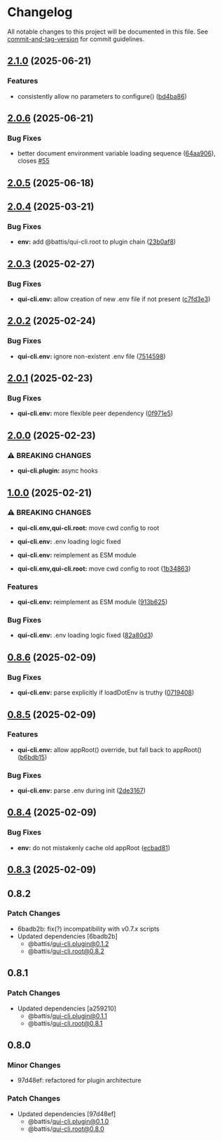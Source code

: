 # Changelog

All notable changes to this project will be documented in this file. See [commit-and-tag-version](https://github.com/absolute-version/commit-and-tag-version) for commit guidelines.

## [2.1.0](https://github.com/battis/qui-cli/compare/env/2.0.6...env/2.1.0) (2025-06-21)


### Features

* consistently allow no parameters to configure() ([bd4ba86](https://github.com/battis/qui-cli/commit/bd4ba8697691020b8368482f66f1124cd91926fd))

## [2.0.6](https://github.com/battis/qui-cli/compare/env/2.0.5...env/2.0.6) (2025-06-21)


### Bug Fixes

* better document environment variable loading sequence ([64aa906](https://github.com/battis/qui-cli/commit/64aa906667bb43fd6c43e6c284bf306150fc8f7e)), closes [#55](https://github.com/battis/qui-cli/issues/55)

## [2.0.5](https://github.com/battis/qui-cli/compare/env/2.0.4...env/2.0.5) (2025-06-18)

## [2.0.4](https://github.com/battis/qui-cli/compare/env/2.0.3...env/2.0.4) (2025-03-21)


### Bug Fixes

* **env:** add @battis/qui-cli.root to plugin chain ([23b0af8](https://github.com/battis/qui-cli/commit/23b0af8701317fe4b86cd49a0fe62258e51ffbe6))

## [2.0.3](https://github.com/battis/qui-cli/compare/env/2.0.2...env/2.0.3) (2025-02-27)


### Bug Fixes

* **qui-cli.env:** allow creation of new .env file if not present ([c7fd3e3](https://github.com/battis/qui-cli/commit/c7fd3e35653efd1157c8ebc0e72da370561f0a92))

## [2.0.2](https://github.com/battis/qui-cli/compare/env/2.0.1...env/2.0.2) (2025-02-24)


### Bug Fixes

* **qui-cli.env:** ignore non-existent .env file ([7514598](https://github.com/battis/qui-cli/commit/75145984ee5cc5c081c33f9c6d44244cc2140681))

## [2.0.1](https://github.com/battis/qui-cli/compare/env/2.0.0...env/2.0.1) (2025-02-23)


### Bug Fixes

* **qui-cli.env:** more flexible peer dependency ([0f971e5](https://github.com/battis/qui-cli/commit/0f971e5d29b07a31020ee847c22461310eb1bbe6))

## [2.0.0](https://github.com/battis/qui-cli/compare/env/1.0.0...env/2.0.0) (2025-02-23)

### ⚠ BREAKING CHANGES

- **qui-cli.plugin:** async hooks

## [1.0.0](https://github.com/battis/qui-cli/compare/env/0.8.6...env/1.0.0) (2025-02-21)

### ⚠ BREAKING CHANGES

- **qui-cli.env,qui-cli.root:** move cwd config to root
- **qui-cli.env:** .env loading logic fixed
- **qui-cli.env:** reimplement as ESM module

- **qui-cli.env,qui-cli.root:** move cwd config to root ([1b34863](https://github.com/battis/qui-cli/commit/1b3486338fb1c12576c136e2b4e8654f04bfcbeb))

### Features

- **qui-cli.env:** reimplement as ESM module ([913b625](https://github.com/battis/qui-cli/commit/913b62515fd15fd460307e1df64128800d74d896))

### Bug Fixes

- **qui-cli.env:** .env loading logic fixed ([82a80d3](https://github.com/battis/qui-cli/commit/82a80d39e94a7fab165a3d3c9492d4ecf77f1bdb))

## [0.8.6](https://github.com/battis/qui-cli/compare/env/0.8.5...env/0.8.6) (2025-02-09)

### Bug Fixes

- **qui-cli.env:** parse explicitly if loadDotEnv is truthy ([0719408](https://github.com/battis/qui-cli/commit/0719408551f55133b04c55d287998d126e8f07c7))

## [0.8.5](https://github.com/battis/qui-cli/compare/env/0.8.4...env/0.8.5) (2025-02-09)

### Features

- **qui-cli.env:** allow appRoot() override, but fall back to appRoot() ([b6bdb15](https://github.com/battis/qui-cli/commit/b6bdb158d44cdd81beee441bf78b95602966e1d0))

### Bug Fixes

- **qui-cli.env:** parse .env during init ([2de3167](https://github.com/battis/qui-cli/commit/2de3167be47c51f9dd44aaa126a4c375631b1852))

## [0.8.4](https://github.com/battis/qui-cli/compare/env/0.8.3...env/0.8.4) (2025-02-09)

### Bug Fixes

- **env:** do not mistakenly cache old appRoot ([ecbad81](https://github.com/battis/qui-cli/commit/ecbad812d30b571d5b8291317bd075ba8d565416))

## [0.8.3](https://github.com/battis/qui-cli/compare/env/0.8.2...env/0.8.3) (2025-02-09)

## 0.8.2

### Patch Changes

- 6badb2b: fix(?) incompatibility with v0.7.x scripts
- Updated dependencies [6badb2b]
  - @battis/qui-cli.plugin@0.1.2
  - @battis/qui-cli.root@0.8.2

## 0.8.1

### Patch Changes

- Updated dependencies [a259210]
  - @battis/qui-cli.plugin@0.1.1
  - @battis/qui-cli.root@0.8.1

## 0.8.0

### Minor Changes

- 97d48ef: refactored for plugin architecture

### Patch Changes

- Updated dependencies [97d48ef]
  - @battis/qui-cli.plugin@0.1.0
  - @battis/qui-cli.root@0.8.0
